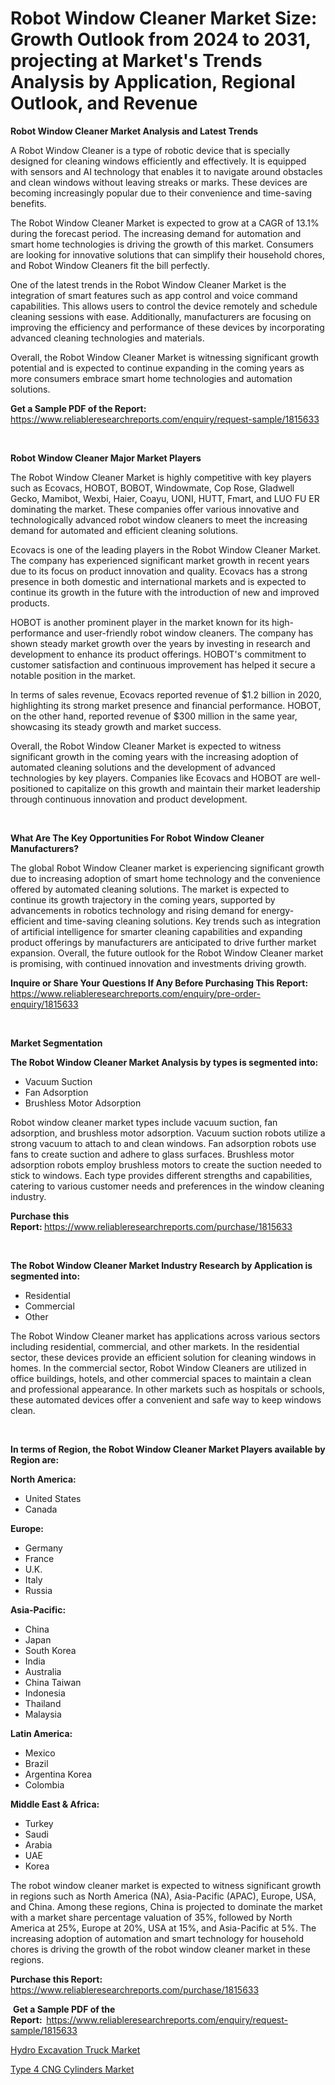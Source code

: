 <p><h1>Robot Window Cleaner Market Size: Growth Outlook from 2024 to 2031, projecting at Market's Trends Analysis by Application, Regional Outlook, and Revenue</h1></p><p><strong>Robot Window Cleaner Market Analysis and Latest Trends</strong></p>
<p><p>A Robot Window Cleaner is a type of robotic device that is specially designed for cleaning windows efficiently and effectively. It is equipped with sensors and AI technology that enables it to navigate around obstacles and clean windows without leaving streaks or marks. These devices are becoming increasingly popular due to their convenience and time-saving benefits.</p><p>The Robot Window Cleaner Market is expected to grow at a CAGR of 13.1% during the forecast period. The increasing demand for automation and smart home technologies is driving the growth of this market. Consumers are looking for innovative solutions that can simplify their household chores, and Robot Window Cleaners fit the bill perfectly.</p><p>One of the latest trends in the Robot Window Cleaner Market is the integration of smart features such as app control and voice command capabilities. This allows users to control the device remotely and schedule cleaning sessions with ease. Additionally, manufacturers are focusing on improving the efficiency and performance of these devices by incorporating advanced cleaning technologies and materials.</p><p>Overall, the Robot Window Cleaner Market is witnessing significant growth potential and is expected to continue expanding in the coming years as more consumers embrace smart home technologies and automation solutions.</p></p>
<p><strong>Get a Sample PDF of the Report:&nbsp;</strong> <a href="https://www.reliableresearchreports.com/enquiry/request-sample/1815633">https://www.reliableresearchreports.com/enquiry/request-sample/1815633</a></p>
<p>&nbsp;</p>
<p><strong>Robot Window Cleaner Major Market Players</strong></p>
<p><p>The Robot Window Cleaner Market is highly competitive with key players such as Ecovacs, HOBOT, BOBOT, Windowmate, Cop Rose, Gladwell Gecko, Mamibot, Wexbi, Haier, Coayu, UONI, HUTT, Fmart, and LUO FU ER dominating the market. These companies offer various innovative and technologically advanced robot window cleaners to meet the increasing demand for automated and efficient cleaning solutions.</p><p>Ecovacs is one of the leading players in the Robot Window Cleaner Market. The company has experienced significant market growth in recent years due to its focus on product innovation and quality. Ecovacs has a strong presence in both domestic and international markets and is expected to continue its growth in the future with the introduction of new and improved products.</p><p>HOBOT is another prominent player in the market known for its high-performance and user-friendly robot window cleaners. The company has shown steady market growth over the years by investing in research and development to enhance its product offerings. HOBOT's commitment to customer satisfaction and continuous improvement has helped it secure a notable position in the market.</p><p>In terms of sales revenue, Ecovacs reported revenue of $1.2 billion in 2020, highlighting its strong market presence and financial performance. HOBOT, on the other hand, reported revenue of $300 million in the same year, showcasing its steady growth and market success.</p><p>Overall, the Robot Window Cleaner Market is expected to witness significant growth in the coming years with the increasing adoption of automated cleaning solutions and the development of advanced technologies by key players. Companies like Ecovacs and HOBOT are well-positioned to capitalize on this growth and maintain their market leadership through continuous innovation and product development.</p></p>
<p>&nbsp;</p>
<p><strong>What Are The Key Opportunities For Robot Window Cleaner Manufacturers?</strong></p>
<p><p>The global Robot Window Cleaner market is experiencing significant growth due to increasing adoption of smart home technology and the convenience offered by automated cleaning solutions. The market is expected to continue its growth trajectory in the coming years, supported by advancements in robotics technology and rising demand for energy-efficient and time-saving cleaning solutions. Key trends such as integration of artificial intelligence for smarter cleaning capabilities and expanding product offerings by manufacturers are anticipated to drive further market expansion. Overall, the future outlook for the Robot Window Cleaner market is promising, with continued innovation and investments driving growth.</p></p>
<p><strong>Inquire or Share Your Questions If Any Before Purchasing This Report:</strong> <a href="https://www.reliableresearchreports.com/enquiry/pre-order-enquiry/1815633">https://www.reliableresearchreports.com/enquiry/pre-order-enquiry/1815633</a></p>
<p>&nbsp;</p>
<p><strong>Market Segmentation</strong></p>
<p><strong>The Robot Window Cleaner Market Analysis by types is segmented into:</strong></p>
<p><ul><li>Vacuum Suction</li><li>Fan Adsorption</li><li>Brushless Motor Adsorption</li></ul></p>
<p><p>Robot window cleaner market types include vacuum suction, fan adsorption, and brushless motor adsorption. Vacuum suction robots utilize a strong vacuum to attach to and clean windows. Fan adsorption robots use fans to create suction and adhere to glass surfaces. Brushless motor adsorption robots employ brushless motors to create the suction needed to stick to windows. Each type provides different strengths and capabilities, catering to various customer needs and preferences in the window cleaning industry.</p></p>
<p><strong>Purchase this Report:&nbsp;</strong><a href="https://www.reliableresearchreports.com/purchase/1815633">https://www.reliableresearchreports.com/purchase/1815633</a></p>
<p>&nbsp;</p>
<p><strong>The Robot Window Cleaner Market Industry Research by Application is segmented into:</strong></p>
<p><ul><li>Residential</li><li>Commercial</li><li>Other</li></ul></p>
<p><p>The Robot Window Cleaner market has applications across various sectors including residential, commercial, and other markets. In the residential sector, these devices provide an efficient solution for cleaning windows in homes. In the commercial sector, Robot Window Cleaners are utilized in office buildings, hotels, and other commercial spaces to maintain a clean and professional appearance. In other markets such as hospitals or schools, these automated devices offer a convenient and safe way to keep windows clean.</p></p>
<p>&nbsp;</p>
<p><strong>In terms of Region, the Robot Window Cleaner Market Players available by Region are:</strong></p>
<p>
    <p> <strong> North America: </strong>
        <ul>
            <li>United States</li>
            <li>Canada</li>
        </ul>
        </p> 
    <p> <strong> Europe: </strong>
        <ul>
            <li>Germany</li>
            <li>France</li>
            <li>U.K.</li>
            <li>Italy</li>
            <li>Russia</li>
        </ul>
        </p> 
    <p> <strong> Asia-Pacific: </strong>
        <ul>
            <li>China</li>
            <li>Japan</li>
            <li>South Korea</li>
            <li>India</li>
            <li>Australia</li>
            <li>China Taiwan</li>
            <li>Indonesia</li>
            <li>Thailand</li>
            <li>Malaysia</li>
        </ul>
        </p> 
    <p> <strong> Latin America: </strong>
        <ul>
            <li>Mexico</li>
            <li>Brazil</li>
            <li>Argentina Korea</li>
            <li>Colombia</li>
        </ul>
        </p> 
    <p> <strong> Middle East & Africa: </strong>
        <ul>
            <li>Turkey</li>
            <li>Saudi</li>
            <li>Arabia</li>
            <li>UAE</li>
            <li>Korea</li>
        </ul>
    </p>
    </p>
<p><p>The robot window cleaner market is expected to witness significant growth in regions such as North America (NA), Asia-Pacific (APAC), Europe, USA, and China. Among these regions, China is projected to dominate the market with a market share percentage valuation of 35%, followed by North America at 25%, Europe at 20%, USA at 15%, and Asia-Pacific at 5%. The increasing adoption of automation and smart technology for household chores is driving the growth of the robot window cleaner market in these regions.</p></p>
<p><strong>Purchase this Report: </strong><a href="https://www.reliableresearchreports.com/purchase/1815633">https://www.reliableresearchreports.com/purchase/1815633</a></p>
<p>&nbsp;<strong>Get a Sample PDF of the Report:&nbsp;&nbsp;</strong><a href="https://www.reliableresearchreports.com/enquiry/request-sample/1815633">https://www.reliableresearchreports.com/enquiry/request-sample/1815633</a></p>
<p><strong></strong></p>
<p><p><a href="https://cedar-agate-3da.notion.site/Hydro-Excavation-Truck-Market-Challenges-Opportunities-and-Growth-Drivers-and-Major-Market-Player-48a087a1aa05496b98a4c99c163c9f11">Hydro Excavation Truck Market</a></p><p><a href="https://circular-yam-9b9.notion.site/Type-4-CNG-Cylinders-Market-Insights-Market-Players-and-Forecast-Till-2031-01a377920bac49c79b76cbffb2459407">Type 4 CNG Cylinders Market</a></p></p>